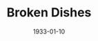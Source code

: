 ---
title: Broken Dishes
date: 1933-01-10
closing_date:
layout: productions
playbill:
Theatre: Theatre Jacksonville
cast:
- Sam Green: Guy Woolford
- Reverend Dr. Stump: Jack Pumpelly
- Mabel Bumpsted: Kathryn Blanchaine
- Myra Bumpsted: Louise Twitty
- Elaine Bumpsted: Margery Jones
- Quinn: Martin S. Fabian
- Jenny Bumpsted: Ruth Braun
- Cyrus Bumpsted: Sidney Clark
- Bill Clark: Stokes Perry
- A Stranger: William DeHoff
crew:
- Director: Charles F. Hopkins, Jr.
- Scenery: Ronald Kennard
- Props: Mrs. R.R. Killinger
understudies:
orchestra:
external_links:
---